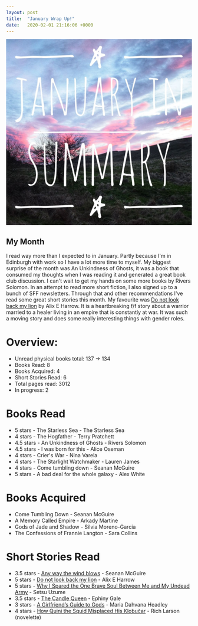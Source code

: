 ```yaml
---
layout: post
title:  "January Wrap Up!"
date:   2020-02-01 21:16:06 +0000
---
```


![January In Summary](/assets/jan.jpeg)

## My Month

I read way more than I expected to in January. Partly because I'm in Edinburgh with work so I have a lot more time to myself.
My biggest surprise of the month was An Unkindness of Ghosts, it was a book that consumed my thoughts when I was reading it and
generated a great book club discussion. I can't wait to get my hands on some more books by Rivers Solomon.
In an attempt to read more short fiction, I also signed up to a bunch of SFF newsletters. Through that and other recommendations I've
read some great short stories this month. My favourite was [Do not look back my lion](http://www.beneath-ceaseless-skies.com/stories/do-not-look-back-my-lion/) by Alix E Harrow.
It is a heartbreaking f/f story about a warrior married to a healer living in an empire that is constantly at war. It was such a moving story and does some really interesting things with gender roles.
# Overview:
* Unread physical books total: 137 -> 134
* Books Read: 8
* Books Acquired: 4
* Short Stories Read: 6
* Total pages read: 3012
* In progress: 2


# Books Read
* 5 stars - The Starless Sea - The Starless Sea
* 4 stars - The Hogfather - Terry Pratchett
* 4.5 stars - An Unkindness of Ghosts - Rivers Solomon
* 4.5 stars - I was born for this - Alice Oseman
* 4 stars - Crier's War - Nina Varela
* 4 stars - The Starlight Watchmaker - Lauren James
* 4 stars - Come tumbling down - Seanan McGuire
* 5 stars - A bad deal for the whole galaxy - Alex White

# Books Acquired
* Come Tumbling Down - Seanan McGuire
* A Memory Called Empire - Arkady Martine
* Gods of Jade and Shadow - Silvia Moreno-Garcia
* The Confessions of Frannie Langton - Sara Collins

# Short Stories Read
* 3.5 stars - [Any way the wind blows](https://www.tor.com/2019/06/05/any-way-the-wind-blows-seanan-mcguire/) - Seanan McGuire
* 5 stars - [Do not look back my lion](http://www.beneath-ceaseless-skies.com/stories/do-not-look-back-my-lion/) - Alix E Harrow
* 5 stars - [Why I Spared the One Brave Soul Between Me and My Undead Army](http://www.castofwonders.org/2020/01/cast-of-wonders-391-staff-picks-2019-why-i-spared-the-one-brave-soul-between-me-and-my-undead-army/?fbclid=IwAR0UBZVlDGgtH6gwySIz7URFmkreR0wh4AoD7CDbh3lWMsDx5ciFPBaqOr8) - Setsu Uzume
* 3.5 stars - [The Candle Queen](http://www.beneath-ceaseless-skies.com/stories/the-candle-queen/) - Ephiny Gale
* 3 stars - [A Girlfriend’s Guide to Gods](https://www.tor.com/2020/01/23/a-girlfriends-guide-to-gods-maria-dahvana-headley/) - Maria Dahvana Headley
* 4 stars - [How Quini the Squid Misplaced His Klobučar](https://www.tor.com/2020/01/15/how-quini-the-squid-misplaced-his-klobucar-rich-larson/) - Rich Larson (novelette)
